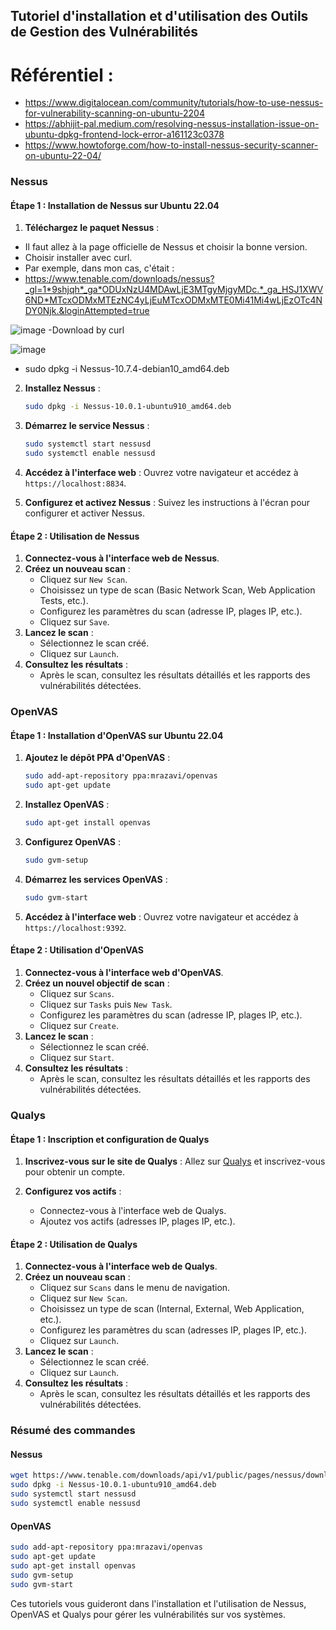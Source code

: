 ## Tutoriel d'installation et d'utilisation des Outils de Gestion des Vulnérabilités

# Référentiel : 
- https://www.digitalocean.com/community/tutorials/how-to-use-nessus-for-vulnerability-scanning-on-ubuntu-2204
- https://abhijit-pal.medium.com/resolving-nessus-installation-issue-on-ubuntu-dpkg-frontend-lock-error-a161123c0378
- https://www.howtoforge.com/how-to-install-nessus-security-scanner-on-ubuntu-22-04/
  
### Nessus

#### Étape 1 : Installation de Nessus sur Ubuntu 22.04

1. **Téléchargez le paquet Nessus** :
- Il faut allez à la page officielle de Nessus et choisir la bonne version.
- Choisir installer avec curl.
- Par exemple, dans mon cas, c'était :
- https://www.tenable.com/downloads/nessus?_gl=1*9shjqh*_ga*ODUxNzU4MDAwLjE3MTgyMjgyMDc.*_ga_HSJ1XWV6ND*MTcxODMxMTEzNC4yLjEuMTcxODMxMTE0Mi41Mi4wLjEzOTc4NDY0Njk.&loginAttempted=true

![image](https://github.com/hrhouma/securite-logiciels-applications/assets/10111526/3dfcafb8-5ad4-457d-b466-ce4ce5893161)
-Download by curl 

![image](https://github.com/hrhouma/securite-logiciels-applications/assets/10111526/74b608e6-7228-49d2-849c-1ead3948121a)

- sudo dpkg -i  Nessus-10.7.4-debian10_amd64.deb

2. **Installez Nessus** :
    ```bash
    sudo dpkg -i Nessus-10.0.1-ubuntu910_amd64.deb
    ```

3. **Démarrez le service Nessus** :
    ```bash
    sudo systemctl start nessusd
    sudo systemctl enable nessusd
    ```

4. **Accédez à l'interface web** :
    Ouvrez votre navigateur et accédez à `https://localhost:8834`.

5. **Configurez et activez Nessus** :
    Suivez les instructions à l'écran pour configurer et activer Nessus.

#### Étape 2 : Utilisation de Nessus

1. **Connectez-vous à l'interface web de Nessus**.
2. **Créez un nouveau scan** :
    - Cliquez sur `New Scan`.
    - Choisissez un type de scan (Basic Network Scan, Web Application Tests, etc.).
    - Configurez les paramètres du scan (adresse IP, plages IP, etc.).
    - Cliquez sur `Save`.
3. **Lancez le scan** :
    - Sélectionnez le scan créé.
    - Cliquez sur `Launch`.
4. **Consultez les résultats** :
    - Après le scan, consultez les résultats détaillés et les rapports des vulnérabilités détectées.

### OpenVAS

#### Étape 1 : Installation d'OpenVAS sur Ubuntu 22.04

1. **Ajoutez le dépôt PPA d'OpenVAS** :
    ```bash
    sudo add-apt-repository ppa:mrazavi/openvas
    sudo apt-get update
    ```

2. **Installez OpenVAS** :
    ```bash
    sudo apt-get install openvas
    ```

3. **Configurez OpenVAS** :
    ```bash
    sudo gvm-setup
    ```

4. **Démarrez les services OpenVAS** :
    ```bash
    sudo gvm-start
    ```

5. **Accédez à l'interface web** :
    Ouvrez votre navigateur et accédez à `https://localhost:9392`.

#### Étape 2 : Utilisation d'OpenVAS

1. **Connectez-vous à l'interface web d'OpenVAS**.
2. **Créez un nouvel objectif de scan** :
    - Cliquez sur `Scans`.
    - Cliquez sur `Tasks` puis `New Task`.
    - Configurez les paramètres du scan (adresse IP, plages IP, etc.).
    - Cliquez sur `Create`.
3. **Lancez le scan** :
    - Sélectionnez le scan créé.
    - Cliquez sur `Start`.
4. **Consultez les résultats** :
    - Après le scan, consultez les résultats détaillés et les rapports des vulnérabilités détectées.

### Qualys

#### Étape 1 : Inscription et configuration de Qualys

1. **Inscrivez-vous sur le site de Qualys** :
    Allez sur [Qualys](https://www.qualys.com) et inscrivez-vous pour obtenir un compte.

2. **Configurez vos actifs** :
    - Connectez-vous à l'interface web de Qualys.
    - Ajoutez vos actifs (adresses IP, plages IP, etc.).

#### Étape 2 : Utilisation de Qualys

1. **Connectez-vous à l'interface web de Qualys**.
2. **Créez un nouveau scan** :
    - Cliquez sur `Scans` dans le menu de navigation.
    - Cliquez sur `New Scan`.
    - Choisissez un type de scan (Internal, External, Web Application, etc.).
    - Configurez les paramètres du scan (adresses IP, plages IP, etc.).
    - Cliquez sur `Launch`.
3. **Lancez le scan** :
    - Sélectionnez le scan créé.
    - Cliquez sur `Launch`.
4. **Consultez les résultats** :
    - Après le scan, consultez les résultats détaillés et les rapports des vulnérabilités détectées.

### Résumé des commandes

#### Nessus
```bash
wget https://www.tenable.com/downloads/api/v1/public/pages/nessus/downloads/13795/download?i_agree_to_tenable_license_agreement=true -O Nessus-10.0.1-ubuntu910_amd64.deb
sudo dpkg -i Nessus-10.0.1-ubuntu910_amd64.deb
sudo systemctl start nessusd
sudo systemctl enable nessusd
```

#### OpenVAS
```bash
sudo add-apt-repository ppa:mrazavi/openvas
sudo apt-get update
sudo apt-get install openvas
sudo gvm-setup
sudo gvm-start
```

Ces tutoriels vous guideront dans l'installation et l'utilisation de Nessus, OpenVAS et Qualys pour gérer les vulnérabilités sur vos systèmes.
